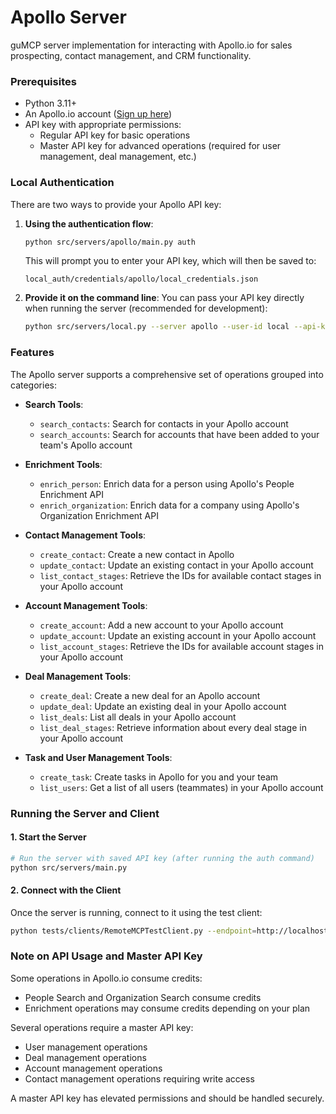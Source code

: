 # Apollo Server

guMCP server implementation for interacting with Apollo.io for sales prospecting, contact management, and CRM functionality.

### Prerequisites

- Python 3.11+
- An Apollo.io account ([Sign up here](https://www.apollo.io/))
- API key with appropriate permissions:
  - Regular API key for basic operations
  - Master API key for advanced operations (required for user management, deal management, etc.)

### Local Authentication

There are two ways to provide your Apollo API key:

1. **Using the authentication flow**:
   ```bash
   python src/servers/apollo/main.py auth
   ```
   This will prompt you to enter your API key, which will then be saved to:
   ```
   local_auth/credentials/apollo/local_credentials.json
   ```

2. **Provide it on the command line**:
   You can pass your API key directly when running the server (recommended for development):
   ```bash
   python src/servers/local.py --server apollo --user-id local --api-key your_master_api_key_here
   ```

### Features

The Apollo server supports a comprehensive set of operations grouped into categories:

- **Search Tools**:
  - `search_contacts`: Search for contacts in your Apollo account
  - `search_accounts`: Search for accounts that have been added to your team's Apollo account

- **Enrichment Tools**:
  - `enrich_person`: Enrich data for a person using Apollo's People Enrichment API
  - `enrich_organization`: Enrich data for a company using Apollo's Organization Enrichment API

- **Contact Management Tools**:
  - `create_contact`: Create a new contact in Apollo
  - `update_contact`: Update an existing contact in your Apollo account
  - `list_contact_stages`: Retrieve the IDs for available contact stages in your Apollo account

- **Account Management Tools**:
  - `create_account`: Add a new account to your Apollo account
  - `update_account`: Update an existing account in your Apollo account
  - `list_account_stages`: Retrieve the IDs for available account stages in your Apollo account

- **Deal Management Tools**:
  - `create_deal`: Create a new deal for an Apollo account
  - `update_deal`: Update an existing deal in your Apollo account
  - `list_deals`: List all deals in your Apollo account
  - `list_deal_stages`: Retrieve information about every deal stage in your Apollo account

- **Task and User Management Tools**:
  - `create_task`: Create tasks in Apollo for you and your team
  - `list_users`: Get a list of all users (teammates) in your Apollo account

### Running the Server and Client

#### 1. Start the Server

```bash
# Run the server with saved API key (after running the auth command)
python src/servers/main.py
```

#### 2. Connect with the Client

Once the server is running, connect to it using the test client:

```bash
python tests/clients/RemoteMCPTestClient.py --endpoint=http://localhost:8000/apollo/local
```

### Note on API Usage and Master API Key

Some operations in Apollo.io consume credits:
- People Search and Organization Search consume credits
- Enrichment operations may consume credits depending on your plan

Several operations require a master API key:
- User management operations
- Deal management operations
- Account management operations
- Contact management operations requiring write access

A master API key has elevated permissions and should be handled securely.
